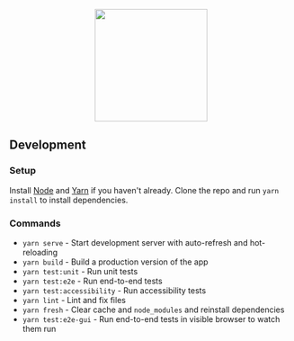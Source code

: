 <p align="center"><img src="https://user-images.githubusercontent.com/8326331/133301616-504b30a2-a015-4de8-b611-60539f133cfc.png" height="200px" /></p>

## Development

### Setup

Install [Node](https://nodejs.org/) and [Yarn](https://yarnpkg.com/) if you haven't already.
Clone the repo and run `yarn install` to install dependencies.

### Commands

- `yarn serve` - Start development server with auto-refresh and hot-reloading
- `yarn build` - Build a production version of the app
- `yarn test:unit` - Run unit tests
- `yarn test:e2e` - Run end-to-end tests
- `yarn test:accessibility` - Run accessibility tests
- `yarn lint` - Lint and fix files
- `yarn fresh` - Clear cache and `node_modules` and reinstall dependencies
- `yarn test:e2e-gui` - Run end-to-end tests in visible browser to watch them run
